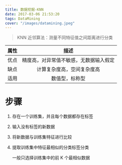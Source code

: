 ```yaml
---
title: 数据挖掘-KNN
date: 2017-03-06 21:53:20
tags: DataMining
cover: "/images/datamining.jpeg"
---
```


> KNN 近邻算法：测量不同特征值之间距离进行分类

|属性|描述|
|:---:|:---:|
|优点|精度高，对异常值不敏感，无数据输入假定|
|缺点|计算复杂度高，空间复杂度高|
|适用|数值型，标称型|

# 步骤

1. 存在一个训练集，并且每个数据都存在标签
2. 输入没有标签的新数据
3. 将新数据与训练集特征进行比较
4. 提取训练集中特征最相似的分类标签分类


	一般只选择训练集中的前 K 个最相似数据